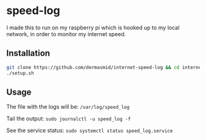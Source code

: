 # speed-log

I made this to run on my raspberry pi which is hooked up to my local network, in order to monitor my internet speed.

## Installation

``` bash
git clone https://github.com/dermasmid/internet-speed-log && cd internet-speed-log && sudo chmod +x setup.sh
./setup.sh
```

## Usage

The file with the logs will be: `/var/log/speed_log`

Tail the output: `sudo journalctl -u speed_log -f`

See the service status: `sudo systemctl status speed_log.service`
